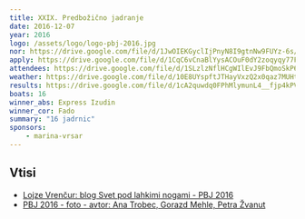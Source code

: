 ```yaml
---
title: XXIX. Predbožično jadranje
date: 2016-12-07
year: 2016
logo: /assets/logo/logo-pbj-2016.jpg
nor: https://drive.google.com/file/d/1JwOIEKGyclIjPnyN8I9gtnNw9FUYz-6s/view?usp=sharing
apply: https://drive.google.com/file/d/1CqC6vCnaBlYysACOuF0dY2zoqyqy77F_/view?usp=sharing
attendees: https://drive.google.com/file/d/1SLzlzNflHCgWIlEvJ9FbQmoSkP66qfG3/view?usp=sharing
weather: https://drive.google.com/file/d/10E8UYspftJTHayVxzQ2x0qaz7MUHtV3H/view?usp=sharing
results: https://drive.google.com/file/d/1cA2quwdq0FPhMlymunL4__fjp4kPVe5-/view?usp=sharing
boats: 16
winner_abs: Express Izudin
winner_cor: Fado
summary: "16 jadrnic"
sponsors:
    - marina-vrsar
---
```


## Vtisi
 - [Lojze Vrenčur: blog Svet pod lahkimi nogami - PBJ 2016](http://ab.vrencur.info/2016/12/xxix-predbozicno-jadranje.html)
 - [PBJ 2016 - foto - avtor: Ana Trobec, Gorazd Mehle, Petra Žvanut](https://photos.app.goo.gl/gQ852fhGy52Xty4T6)
